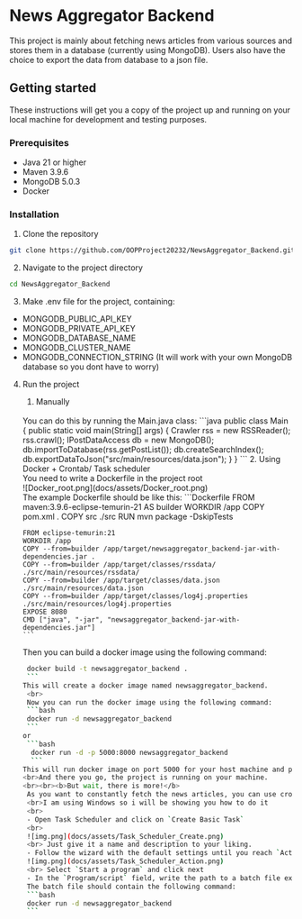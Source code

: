 # News Aggregator Backend
This project is mainly about fetching news articles from various sources and stores them in a database (currently using MongoDB). Users also have the choice to export the data from database to a json file.

## Getting started

These instructions will get you a copy of the project up and running on your local machine for development and testing purposes.

### Prerequisites
- Java 21 or higher
- Maven 3.9.6
- MongoDB 5.0.3
- Docker

### Installation
1. Clone the repository
```bash
git clone https://github.com/OOPProject20232/NewsAggregator_Backend.git
```
2. Navigate to the project directory
```bash
cd NewsAggregator_Backend
```
3. Make .env file for the project, containing:
- MONGODB_PUBLIC_API_KEY
- MONGODB_PRIVATE_API_KEY
- MONGODB_DATABASE_NAME
- MONGODB_CLUSTER_NAME
- MONGODB_CONNECTION_STRING
(It will work with your own MongoDB database so you dont have to worry)
4. Run the project
   1. Manually
   <br>
   You can do this by running the Main.java class:
   ```java
   public class Main {
    public static void main(String[] args) {
        Crawler rss = new RSSReader();
        rss.crawl();
        IPostDataAccess db = new MongoDB();
        db.importToDatabase(rss.getPostList());
        db.createSearchIndex();
        db.exportDataToJson("src/main/resources/data.json");
        }
    }
    ```
   2. Using Docker + Crontab/ Task scheduler
   <br>
   You need to write a Dockerfile in the project root
   <br>
   ![Docker_root.png](docs/assets/Docker_root.png)
   <br>
   The example Dockerfile should be like this:
       ```Dockerfile
       FROM maven:3.9.6-eclipse-temurin-21 AS builder
       WORKDIR /app
       COPY pom.xml .
       COPY src ./src
       RUN mvn package -DskipTests

       FROM eclipse-temurin:21
       WORKDIR /app
       COPY --from=builder /app/target/newsaggregator_backend-jar-with-dependencies.jar .
       COPY --from=builder /app/target/classes/rssdata/ ./src/main/resources/rssdata/
       COPY --from=builder /app/target/classes/data.json ./src/main/resources/data.json
       COPY --from=builder /app/target/classes/log4j.properties ./src/main/resources/log4j.properties
       EXPOSE 8080
       CMD ["java", "-jar", "newsaggregator_backend-jar-with-dependencies.jar"]
       ```
      Then you can build a docker image using the following command:
      ```bash
       docker build -t newsaggregator_backend .
       ```
      This will create a docker image named newsaggregator_backend.
       <br>
       Now you can run the docker image using the following command:
       ```bash
       docker run -d newsaggregator_backend
       ```
      or 
       ```bash
        docker run -d -p 5000:8000 newsaggregator_backend
        ```
      This will run docker image on port 5000 for your host machine and port 8000 for the container.
      <br>And there you go, the project is running on your machine.
      <br><br><b>But wait, there is more!</b>
       As you want to constantly fetch the news articles, you can use crontab on linux or Task scheduler on windows.
       <br>I am using Windows so i will be showing you how to do it
       <br>
       - Open Task Scheduler and click on `Create Basic Task`
       <br>
       ![img.png](docs/assets/Task_Scheduler_Create.png)
       <br> Just give it a name and description to your liking.
       - Follow the wizard with the default settings until you reach `Action` tab
       ![img.png](docs/assets/Task_Scheduler_Action.png)
       <br> Select `Start a program` and click next 
       - In the `Program/script` field, write the path to a batch file executable
       The batch file should contain the following command:
       ```bash
       docker run -d newsaggregator_backend
       ```